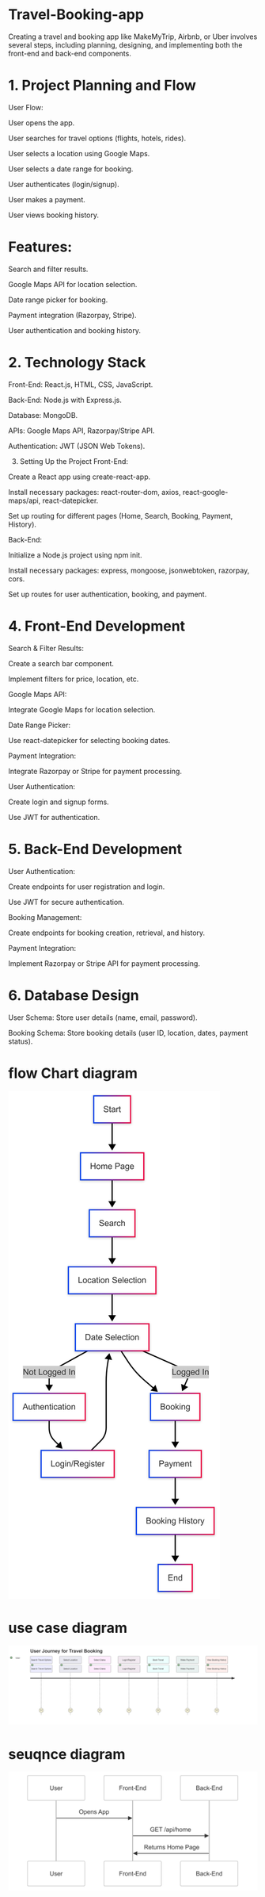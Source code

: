 # Travel-Booking-app
Creating a travel and booking app like MakeMyTrip, Airbnb, or Uber involves several steps, including planning, designing, and implementing both the front-end and back-end components.


# 1. Project Planning and Flow
User Flow:

User opens the app.

User searches for travel options (flights, hotels, rides).

User selects a location using Google Maps.

User selects a date range for booking.

User authenticates (login/signup).

User makes a payment.

User views booking history.

# Features:

Search and filter results.

Google Maps API for location selection.

Date range picker for booking.

Payment integration (Razorpay, Stripe).

User authentication and booking history.

# 2. Technology Stack
Front-End: React.js, HTML, CSS, JavaScript.

Back-End: Node.js with Express.js.

Database: MongoDB.

APIs: Google Maps API, Razorpay/Stripe API.

Authentication: JWT (JSON Web Tokens).

3. Setting Up the Project
Front-End:

Create a React app using create-react-app.

Install necessary packages: react-router-dom, axios, react-google-maps/api, react-datepicker.

Set up routing for different pages (Home, Search, Booking, Payment, History).

Back-End:

Initialize a Node.js project using npm init.

Install necessary packages: express, mongoose, jsonwebtoken, razorpay, cors.

Set up routes for user authentication, booking, and payment.

# 4. Front-End Development
Search & Filter Results:

Create a search bar component.

Implement filters for price, location, etc.

Google Maps API:

Integrate Google Maps for location selection.

Date Range Picker:

Use react-datepicker for selecting booking dates.

Payment Integration:

Integrate Razorpay or Stripe for payment processing.

User Authentication:

Create login and signup forms.

Use JWT for authentication.

# 5. Back-End Development
User Authentication:

Create endpoints for user registration and login.

Use JWT for secure authentication.

Booking Management:

Create endpoints for booking creation, retrieval, and history.

Payment Integration:

Implement Razorpay or Stripe API for payment processing.

# 6. Database Design
User Schema: Store user details (name, email, password).

Booking Schema: Store booking details (user ID, location, dates, payment status).

# flow Chart diagram
![alt text](<flow chart.png>)

# use case diagram
![alt text](<use case diagram.png>) 

# seuqnce diagram
![alt text](<Sequence diagram.png>)